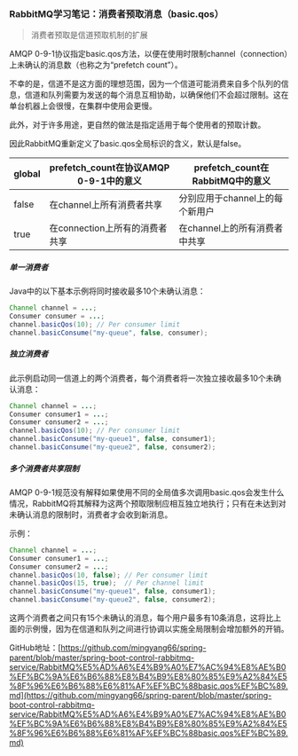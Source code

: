 ### RabbitMQ学习笔记：消费者预取消息（basic.qos）

> 消费者预取是信道预取机制的扩展

AMQP 0-9-1协议指定basic.qos方法，以便在使用时限制channel（connection）上未确认的消息数（也称之为“prefetch count”）。

不幸的是，信道不是这方面的理想范围，因为一个信道可能消费来自多个队列的信息，信道和队列需要为发送的每个消息互相协助，以确保他们不会超过限制。这在单台机器上会很慢，在集群中使用会更慢。

此外，对于许多用途，更自然的做法是指定适用于每个使用者的预取计数。

因此RabbitMQ重新定义了basic.qos全局标识的含义，默认是false。

| global | prefetch_count在协议AMQP 0-9-1中的意义 | prefetch_count在RabbitMQ中的意义 |
|--------|---------------------------------|-----------------------------|
| false  | 在channel上所有消费者共享                | 分别应用于channel上的每个新用户         |
| true   | 在connection上所有的消费者共享            | 在channel上的所有消费者中共享          |

##### 单一消费者

Java中的以下基本示例将同时接收最多10个未确认消息：

```java
Channel channel = ...;
Consumer consumer = ...;
channel.basicQos(10); // Per consumer limit
channel.basicConsume("my-queue", false, consumer);
```

##### 独立消费者

此示例启动同一信道上的两个消费者，每个消费者将一次独立接收最多10个未确认消息：

```java
Channel channel = ...;
Consumer consumer1 = ...;
Consumer consumer2 = ...;
channel.basicQos(10); // Per consumer limit
channel.basicConsume("my-queue1", false, consumer1);
channel.basicConsume("my-queue2", false, consumer2);
```

##### 多个消费者共享限制

AMQP 0-9-1规范没有解释如果使用不同的全局值多次调用basic.qos会发生什么情况，RabbitMQ将其解释为这两个预取限制应相互独立地执行；只有在未达到对未确认消息的限制时，消费者才会收到新消息。

示例：

```java
Channel channel = ...;
Consumer consumer1 = ...;
Consumer consumer2 = ...;
channel.basicQos(10, false); // Per consumer limit
channel.basicQos(15, true);  // Per channel limit
channel.basicConsume("my-queue1", false, consumer1);
channel.basicConsume("my-queue2", false, consumer2);
```

这两个消费者之间只有15个未确认的消息，每个用户最多有10条消息，这将比上面的示例慢，因为在信道和队列之间进行协调以实施全局限制会增加额外的开销。

GitHub地址：[https://github.com/mingyang66/spring-parent/blob/master/spring-boot-control-rabbitmq-service/RabbitMQ%E5%AD%A6%E4%B9%A0%E7%AC%94%E8%AE%B0%EF%BC%9A%E6%B6%88%E8%B4%B9%E8%80%85%E9%A2%84%E5%8F%96%E6%B6%88%E6%81%AF%EF%BC%88basic.qos%EF%BC%89.md](https://github.com/mingyang66/spring-parent/blob/master/spring-boot-control-rabbitmq-service/RabbitMQ%E5%AD%A6%E4%B9%A0%E7%AC%94%E8%AE%B0%EF%BC%9A%E6%B6%88%E8%B4%B9%E8%80%85%E9%A2%84%E5%8F%96%E6%B6%88%E6%81%AF%EF%BC%88basic.qos%EF%BC%89.md)